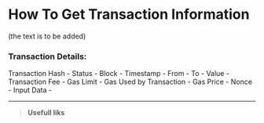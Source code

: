 # How To Get Transaction Information
(the text is to be added)

### Transaction Details:

Transaction Hash -
Status -
Block - 
Timestamp -
From - 
To -
Value -
Transaction Fee -
Gas Limit -
Gas Used by Transaction -
Gas Price -
Nonce -
Input Data - 



----  

> **Usefull liks**  
>  